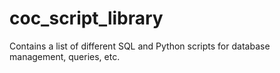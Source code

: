 # coc_script_library
Contains a list of different SQL and Python scripts for database management, queries, etc. 
